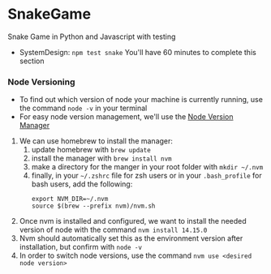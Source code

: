 # SnakeGame
Snake Game in Python and Javascript with testing

- SystemDesign: `npm test snake`
  You'll have 60 minutes to complete this section

### Node Versioning

- To find out which version of node your machine is currently running, use the command `node -v` in your terminal
- For easy node version management, we'll use the [Node Version Manager](https://github.com/nvm-sh/nvm)

1. We can use homebrew to install the manager:
   1. update homebrew with `brew update`
   2. install the manager with `brew install nvm`
   3. make a directory for the manger in your root folder with `mkdir ~/.nvm`
   4. finally, in your `~/.zshrc` file for zsh users or in your `.bash_profile` for bash users, add the following:
      ```
      export NVM_DIR=~/.nvm
      source $(brew --prefix nvm)/nvm.sh
      ```
1. Once nvm is installed and configured, we want to install the needed version of node with the command `nvm install 14.15.0`
1. Nvm should automatically set this as the environment version after installation, but confirm with `node -v`
1. In order to switch node versions, use the command `nvm use <desired node version>`
